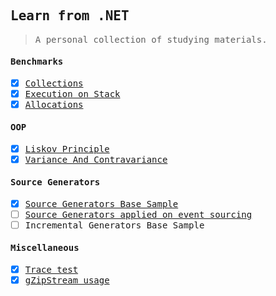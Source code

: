 <samp>

Learn from .NET 
---
> A personal collection of studying materials.

#### Benchmarks

- [x] [Collections](FrozenCollectionsBmk) 
- [x] [Execution on Stack](StackExecutingBmk)
- [x] [Allocations](StackAlloc)

#### OOP

- [x] [Liskov Principle](lsp)
- [x] [Variance And Contravariance](VarianceAndControvariance)

#### Source Generators

- [x] [Source Generators Base Sample](SourceGeneratorSample)
- [ ] [Source Generators applied on event sourcing](EventSourcingSourceGenerator)
- [ ] Incremental Generators Base Sample

#### Miscellaneous

- [x] [Trace test](TraceTesting)
- [x] [gZipStream usage](CompressionSample/)

</samp>